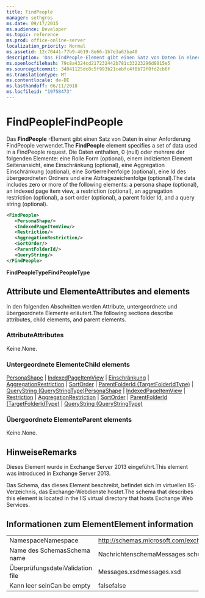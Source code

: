 ```yaml
---
title: FindPeople
manager: sethgros
ms.date: 09/17/2015
ms.audience: Developer
ms.topic: reference
ms.prod: office-online-server
localization_priority: Normal
ms.assetid: 12c70441-77b9-4619-8e66-1b7e3a63ba48
description: 'Das FindPeople-Element gibt einen Satz von Daten in einer Anforderung FindPeople verwendet. Die Daten enthalten, 0 (null) oder mehrere der folgenden Elemente: eine Rolle Form (optional), einem indizierten Element Seitenansicht, eine Einschränkung (optional), eine Aggregation Einschränkung (optional), eine Sortierreihenfolge (optional), eine Id des übergeordneten Ordners und eine Abfragezeichenfolge (optional).'
ms.openlocfilehash: 79c8a4324cd217232442b781c33223296d8015e5
ms.sourcegitcommit: 34041125dc8c5f993b21cebfc4f8b72f0fd2cb6f
ms.translationtype: MT
ms.contentlocale: de-DE
ms.lasthandoff: 06/11/2018
ms.locfileid: "19758473"
---
```

# <a name="findpeople"></a><span data-ttu-id="1c304-104">FindPeople</span><span class="sxs-lookup"><span data-stu-id="1c304-104">FindPeople</span></span>

<span data-ttu-id="1c304-105">Das **FindPeople** -Element gibt einen Satz von Daten in einer Anforderung FindPeople verwendet.</span><span class="sxs-lookup"><span data-stu-id="1c304-105">The **FindPeople** element specifies a set of data used in a FindPeople request.</span></span> <span data-ttu-id="1c304-106">Die Daten enthalten, 0 (null) oder mehrere der folgenden Elemente: eine Rolle Form (optional), einem indizierten Element Seitenansicht, eine Einschränkung (optional), eine Aggregation Einschränkung (optional), eine Sortierreihenfolge (optional), eine Id des übergeordneten Ordners und eine Abfragezeichenfolge (optional).</span><span class="sxs-lookup"><span data-stu-id="1c304-106">The data includes zero or more of the following elements: a persona shape (optional), an indexed page item view, a restriction (optional), an aggregation restriction (optional), a sort order (optional), a parent folder Id, and a query string (optional).</span></span> 
  
```XML
<FindPeople>
   <PersonaShape/>
   <IndexedPageItemView/>
   <Restriction/>
   <AggregationRestriction/>
   <SortOrder/>
   <ParentFolderId/>
   <QueryString/>
</FindPeople>
```

 <span data-ttu-id="1c304-107">**FindPeopleType**</span><span class="sxs-lookup"><span data-stu-id="1c304-107">**FindPeopleType**</span></span>
## <a name="attributes-and-elements"></a><span data-ttu-id="1c304-108">Attribute und Elemente</span><span class="sxs-lookup"><span data-stu-id="1c304-108">Attributes and elements</span></span>

<span data-ttu-id="1c304-109">In den folgenden Abschnitten werden Attribute, untergeordnete und übergeordnete Elemente erläutert.</span><span class="sxs-lookup"><span data-stu-id="1c304-109">The following sections describe attributes, child elements, and parent elements.</span></span>
  
### <a name="attributes"></a><span data-ttu-id="1c304-110">Attribute</span><span class="sxs-lookup"><span data-stu-id="1c304-110">Attributes</span></span>

<span data-ttu-id="1c304-111">Keine.</span><span class="sxs-lookup"><span data-stu-id="1c304-111">None.</span></span>
  
### <a name="child-elements"></a><span data-ttu-id="1c304-112">Untergeordnete Elemente</span><span class="sxs-lookup"><span data-stu-id="1c304-112">Child elements</span></span>

<span data-ttu-id="1c304-113">[PersonaShape](personashape.md) | [IndexedPageItemView](indexedpageitemview.md) | [Einschränkung](restriction.md) | [AggregationRestriction](aggregationrestriction.md) | [SortOrder](sortorder.md) | [ParentFolderId (TargetFolderIdType)](parentfolderid-targetfolderidtype.md)  |  [ QueryString (QueryStringType)](querystring-querystringtype.md)</span><span class="sxs-lookup"><span data-stu-id="1c304-113">[PersonaShape](personashape.md) | [IndexedPageItemView](indexedpageitemview.md) | [Restriction](restriction.md) | [AggregationRestriction](aggregationrestriction.md) | [SortOrder](sortorder.md) | [ParentFolderId (TargetFolderIdType)](parentfolderid-targetfolderidtype.md) | [QueryString (QueryStringType)](querystring-querystringtype.md)</span></span>
  
### <a name="parent-elements"></a><span data-ttu-id="1c304-114">Übergeordnete Elemente</span><span class="sxs-lookup"><span data-stu-id="1c304-114">Parent elements</span></span>

<span data-ttu-id="1c304-115">Keine.</span><span class="sxs-lookup"><span data-stu-id="1c304-115">None.</span></span>
  
## <a name="remarks"></a><span data-ttu-id="1c304-116">Hinweise</span><span class="sxs-lookup"><span data-stu-id="1c304-116">Remarks</span></span>

<span data-ttu-id="1c304-117">Dieses Element wurde in Exchange Server 2013 eingeführt.</span><span class="sxs-lookup"><span data-stu-id="1c304-117">This element was introduced in Exchange Server 2013.</span></span>
  
<span data-ttu-id="1c304-118">Das Schema, das dieses Element beschreibt, befindet sich im virtuellen IIS-Verzeichnis, das Exchange-Webdienste hostet.</span><span class="sxs-lookup"><span data-stu-id="1c304-118">The schema that describes this element is located in the IIS virtual directory that hosts Exchange Web Services.</span></span>
  
## <a name="element-information"></a><span data-ttu-id="1c304-119">Informationen zum Element</span><span class="sxs-lookup"><span data-stu-id="1c304-119">Element information</span></span>

|||
|:-----|:-----|
|<span data-ttu-id="1c304-120">Namespace</span><span class="sxs-lookup"><span data-stu-id="1c304-120">Namespace</span></span>  <br/> |http://schemas.microsoft.com/exchange/services/2006/messages  <br/> |
|<span data-ttu-id="1c304-121">Name des Schemas</span><span class="sxs-lookup"><span data-stu-id="1c304-121">Schema name</span></span>  <br/> |<span data-ttu-id="1c304-122">Nachrichtenschema</span><span class="sxs-lookup"><span data-stu-id="1c304-122">Messages schema</span></span>  <br/> |
|<span data-ttu-id="1c304-123">Überprüfungsdatei</span><span class="sxs-lookup"><span data-stu-id="1c304-123">Validation file</span></span>  <br/> |<span data-ttu-id="1c304-124">Messages.xsd</span><span class="sxs-lookup"><span data-stu-id="1c304-124">messages.xsd</span></span>  <br/> |
|<span data-ttu-id="1c304-125">Kann leer sein</span><span class="sxs-lookup"><span data-stu-id="1c304-125">Can be empty</span></span>  <br/> |<span data-ttu-id="1c304-126">false</span><span class="sxs-lookup"><span data-stu-id="1c304-126">false</span></span>  <br/> |
   

